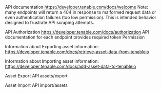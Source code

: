 API documentation
https://developer.tenable.com/docs/welcome
Note: many endpoints will return a 404 in response to malformed request data or even authentication failures (too low permission). This is intended behavior designed to frustrate API scraping attempts.

API Authorization
https://developer.tenable.com/docs/authorization
API documentation for each endpoint provides required token Permission

Information about Exporting asset information: https://developer.tenable.com/docs/retrieve-asset-data-from-tenableio

Information about Importing asset information: https://developer.tenable.com/docs/add-asset-data-to-tenableio

Asset Export API
<host>assets/export

Asset Import API
<host>import/assets